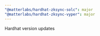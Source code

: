 ```yaml
---
"@matterlabs/hardhat-zksync-solc": major
"@matterlabs/hardhat-zksync-vyper": major
---
```


Hardhat version updates
